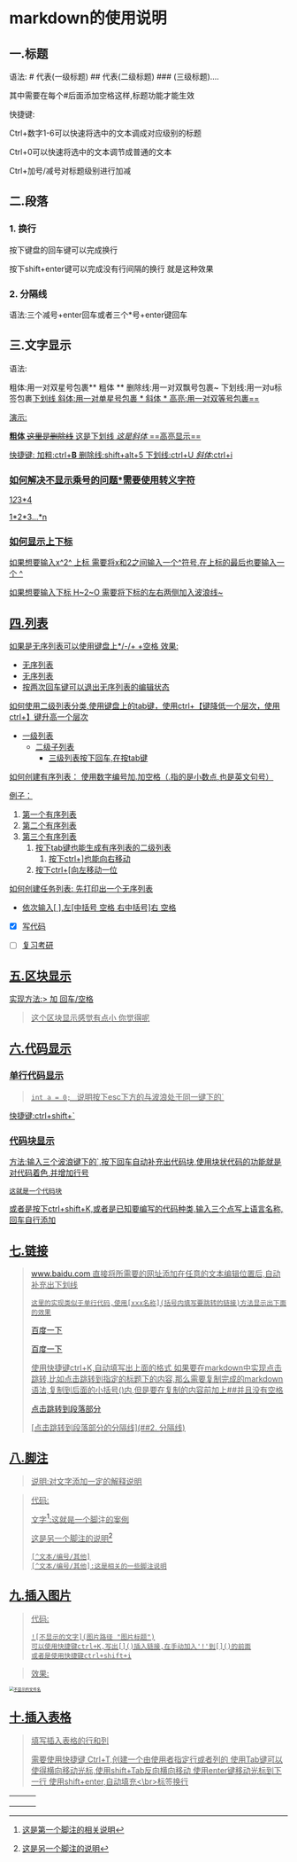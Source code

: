 # markdown的使用说明

## 一.标题

语法: # 代表(一级标题)  ## 代表(二级标题)  ### (三级标题)....

其中需要在每个#后面添加空格这样,标题功能才能生效

快捷键:

Ctrl+数字1-6可以快速将选中的文本调成对应级别的标题

Ctrl+0可以快速将选中的文本调节成普通的文本

Ctrl+加号/减号对标题级别进行加减

## 二.段落

### 1. 换行

按下键盘的回车键可以完成换行

按下shift+enter键可以完成没有行间隔的换行
就是这种效果

### 2. 分隔线

语法:三个减号+enter回车或者三个*号+enter键回车

## 三.文字显示

语法:

粗体:用一对双星号包裹** 粗体 **
删除线:用一对双飘号包裹~
下划线:用一对u标签包裹<u>下划线<u>
斜体:用一对单星号包裹 * 斜体 *
高亮:用一对双等号包裹==

演示:

**粗体**
~~这里是删除线~~
<u>这是下划线</u>
*这是斜体*
==高亮显示==

快捷键:
加粗:ctrl+**B**
删除线:shift+alt+5
下划线:ctrl+U
*斜体*:ctrl+i

### 如何解决不显示乘号的问题*需要使用转义字符

1*2*3*4

1\*2\*3...\*n

### 如何显示上下标

如果想要输入x^2^ 上标
需要将x和2之间输入一个^符号,在上标的最后也要输入一个 ^

如果想要输入下标 H~2~O
需要将下标的左右两侧加入波浪线~

## 四.列表

如果是无序列表可以使用键盘上*/-/+  +空格
效果:

- 无序列表
- 无序列表
- 按两次回车键可以退出无序列表的编辑状态

如何使用二级列表分类,使用键盘上的tab键，使用ctrl+【键降低一个层次，使用ctrl+】键升高一个层次

- 一级列表
  - 二级子列表
    - 三级列表按下回车,在按tab键





如何创建有序列表：
使用数字编号加.加空格（.指的是小数点,也是英文句号）

例子：

1. 第一个有序列表
2. 第二个有序列表
3. 第三个有序列表
   1. 按下tab键也能生成有序列表的二级列表
      1. 按下ctrl+]也能向右移动
   2. 按下ctrl+[向左移动一位



如何创建任务列表:
先打印出一个无序列表

- 依次输入[ ],左[中括号 空格 右中括号]右 空格
- [x] 写代码
- [ ] 复习考研



## 五.区块显示

实现方法:> 加 回车/空格
>这个区块显示感觉有点小
>你觉得呢



## 六.代码显示

### 单行代码显示

> `int a = 0; ` 说明按下esc下方的与波浪处于同一键下的`

快捷键:ctrl+shift+`

### 代码块显示

方法:输入三个波浪键下的`,按下回车自动补充出代码块,使用块状代码的功能就是对代码着色,并增加行号
```text
这就是一个代码块
```

或者是按下ctrl+shift+K,或者是已知要编写的代码种类,输入三个点写上语言名称,回车自行添加



## 七.链接

 >www.baidu.com 直接将所需要的网址添加在任意的文本编辑位置后,自动补充出下划线
 >
 >`这里的实现类似于单行代码,使用[xxx名称](括号内填写要跳转的链接)方法显示出下面的效果`
 >
 >[百度一下](https://www.baidu.com)
 >
 >[百度一下](www.baidu.com "这里用作将鼠标放在字以上的悬浮提示")
 >
 >使用快捷键ctrl+K,自动填写出上面的格式 []()
 >如果要在markdown中实现点击跳转,比如点击跳转到指定的标题下的内容,那么需要复制完成的markdown语法,复制到后面的小括号()内,但是要在复制的内容前加上##并且没有空格
 >
 >[点击跳转到段落部分](##二.段落)
 >
 >[点击跳转到段落部分的分隔线](##2. 分隔线)



## 八.脚注

>说明:对文字添加一定的解释说明

>代码:
>
>文字[^1]:这就是一个脚注的案例
>
>这是另一个脚注的说明[^2]
>
>[^1]:这是第一个脚注的相关说明
>[^2]:这是另一个脚注的说明
>
>```text
>[^文本/编号/其他]
>[^文本/编号/其他]:这是相关的一些脚注说明
>```



## 九.插入图片

>代码:
>
>```text
>![不显示的文字](图片路径 "图片标题")
>可以使用快捷键ctrl+K,写出[]()插入链接,在手动加入'!'到[]()的前面
>或者是使用快捷键ctrl+shift+i
>```
>
>

>效果:
>
>[]()

<img src="C:/Users/24834/Pictures/jeb-logo-3 (2).png" alt="不显示的文件名" style="zoom:50%;" />



## 十.插入表格

>填写插入表格的行和列
>
>需要使用快捷键 Ctrl+T,创建一个由使用者指定行或者列的
>使用Tab键可以使得横向移动光标,使用shift+Tab反向横向移动
>使用enter键移动光标到下一行 使用shift+enter,自动填充<\br>标签换行

|      |      |      |
| ---- | ---- | ---- |
|      |      |      |
|      |      |      |
|      |      |      |

